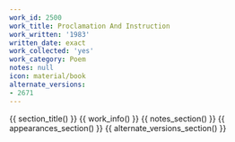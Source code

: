 ```yaml
---
work_id: 2500
work_title: Proclamation And Instruction
work_written: '1983'
written_date: exact
work_collected: 'yes'
work_category: Poem
notes: null
icon: material/book
alternate_versions:
- 2671
---
```


{{ section_title() }}
{{ work_info() }}
{{ notes_section() }}
{{ appearances_section() }}
{{ alternate_versions_section() }}
